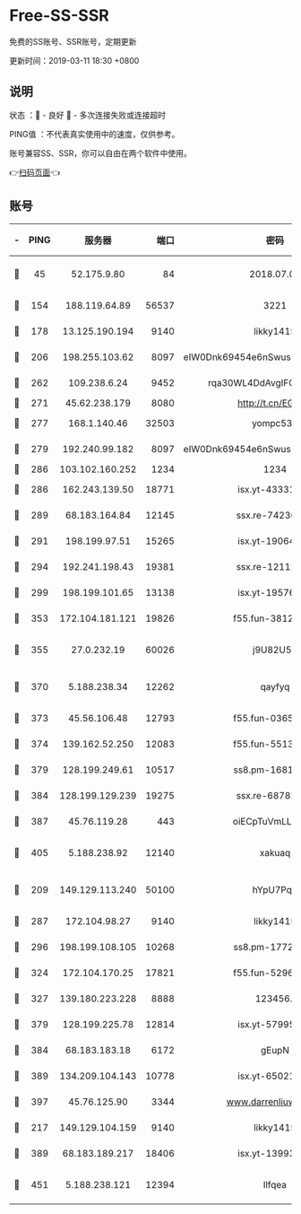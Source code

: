 # Free-SS-SSR

免费的SS账号、SSR账号，定期更新

更新时间：2019-03-11 18:30 +0800

## 说明

状态     ：🙂 - 良好 🙁 - 多次连接失败或连接超时

PING值   ：不代表真实使用中的速度，仅供参考。

账号兼容SS、SSR，你可以自由在两个软件中使用。

👉[扫码页面](https://liesauer.github.io/Free-SS-SSR/)👈

## 账号

|-|PING|服务器|端口|密码|加密方式|区域|
|:----:|:----:|:-----:|-----:|:----:|:----:|:----:|
|🙂|45|52.175.9.80|84|2018.07.07|chacha20-ietf-poly1305|HK|
|🙂|154|188.119.64.89|56537|3221|aes-256-cfb|RU|
|🙂|178|13.125.190.194|9140|likky1415|aes-256-cfb|KR|
|🙂|206|198.255.103.62|8097|eIW0Dnk69454e6nSwuspv9DmS201tQ0D|aes-256-cfb|US|
|🙂|262|109.238.6.24|9452|rqa30WL4DdAvgIFG6Fs3znzTa|aes-256-cfb|FR|
|🙂|271|45.62.238.179|8080|http://t.cn/EGJIyrl|rc4-md5|CA|
|🙂|277|168.1.140.46|32503|yompc535|aes-256-cfb|AU|
|🙂|279|192.240.99.182|8097|eIW0Dnk69454e6nSwuspv9DmS201tQ0D|aes-256-cfb|US|
|🙂|286|103.102.160.252|1234|1234|rc4-md5|JP|
|🙂|286|162.243.139.50|18771|isx.yt-43331560|aes-256-cfb|US|
|🙂|289|68.183.164.84|12145|ssx.re-74236055|aes-256-cfb|US|
|🙂|291|198.199.97.51|15265|isx.yt-19064666|aes-256-cfb|US|
|🙂|294|192.241.198.43|19381|ssx.re-12112932|aes-256-cfb|US|
|🙂|299|198.199.101.65|13138|isx.yt-19576277|aes-256-cfb|US|
|🙂|353|172.104.181.121|19826|f55.fun-38127020|aes-256-cfb|SG|
|🙂|355|27.0.232.19|60026|j9U82U53|xchacha20-ietf-poly1305|HK|
|🙂|370|5.188.238.34|12262|qayfyq|chacha20-ietf-poly1305|BR|
|🙂|373|45.56.106.48|12793|f55.fun-03657766|aes-256-cfb|US|
|🙂|374|139.162.52.250|12083|f55.fun-55135425|aes-256-cfb|SG|
|🙂|379|128.199.249.61|10517|ss8.pm-16814764|aes-256-cfb|SG|
|🙂|384|128.199.129.239|19275|ssx.re-68782281|aes-256-cfb|SG|
|🙂|387|45.76.119.28|443|oiECpTuVmLLxk4Ts|aes-256-cfb|AU|
|🙂|405|5.188.238.92|12140|xakuaq|chacha20-ietf-poly1305|BR|
|🙂|209|149.129.113.240|50100|hYpU7PqP|chacha20-ietf-poly1305|CN|
|🙂|287|172.104.98.27|9140|likky1415|aes-256-cfb|JP|
|🙂|296|198.199.108.105|10268|ss8.pm-17727916|aes-256-cfb|US|
|🙂|324|172.104.170.25|17821|f55.fun-52969616|aes-256-cfb|SG|
|🙂|327|139.180.223.228|8888|123456..|aes-256-cfb|JP|
|🙂|379|128.199.225.78|12814|isx.yt-57995184|aes-256-cfb|SG|
|🙂|384|68.183.183.18|6172|gEupN|aes-256-cfb|SG|
|🙂|389|134.209.104.143|10778|isx.yt-65021068|aes-256-cfb|SG|
|🙂|397|45.76.125.90|3344|www.darrenliuwei.com|aes-256-cfb|AU|
|🙁|217|149.129.104.159|9140|likky1415|aes-256-cfb|HK|
|🙁|389|68.183.189.217|18406|isx.yt-13993999|aes-256-cfb|SG|
|🙁|451|5.188.238.121|12394|llfqea|chacha20-ietf-poly1305|BR|
